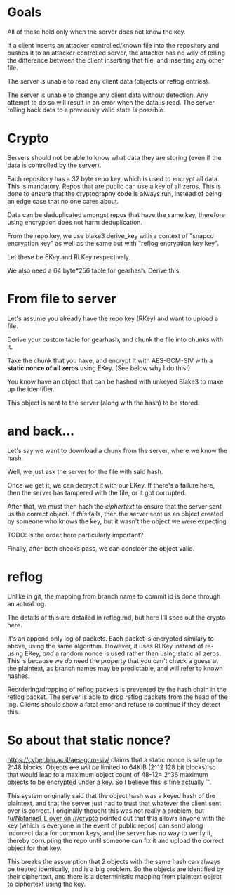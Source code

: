 # Goals

All of these hold only when the server does not know the key.

If a client inserts an attacker controlled/known file into the repository and
pushes it to an attacker controlled server, the attacker has no way of telling
the difference between the client inserting that file, and inserting any other
file.

The server is unable to read any client data (objects or reflog entries).

The server is unable to change any client data without detection. Any attempt
to do so will result in an error when the data is read. The server rolling back
data to a previously valid state *is* possible.


# Crypto

Servers should not be able to know what data they are storing (even if the data is controlled by the server).

Each repository has a 32 byte repo key, which is used to encrypt all data. This
is mandatory. Repos that are public can use a key of all zeros. This is done to
ensure that the cryptography code is always run, instead of being an edge case
that no one cares about.

Data can be deduplicated amongst repos that have the same key, therefore using
encryption does not harm deduplication.

From the repo key, we use blake3 derive_key with a context of "snapcd <commit
timestamp of implementation> encryption key" as well as the same but with
"reflog encryption key key".

Let these be EKey and RLKey respectively.

We also need a 64 byte*256 table for gearhash. Derive this.

# From file to server

Let's assume you already have the repo key (RKey) and want to upload a file.

Derive your custom table for gearhash, and chunk the file into chunks with it.

Take the chunk that you have, and encrypt it with AES-GCM-SIV with a **static
nonce of all zeros** using EKey. (See below why I do this!)

You know have an object that can be hashed with unkeyed Blake3 to make up the
identifier.

This object is sent to the server (along with the hash) to be stored.

# and back...

Let's say we want to download a chunk from the server, where we know the hash.

Well, we just ask the server for the file with said hash.

Once we get it, we can decrypt it with our EKey. If there's a failure here,
then the server has tampered with the file, or it got corrupted.

After that, we must then hash the *ciphertext* to ensure that the server sent
us the correct object. If *this* fails, then the server sent us an object
created by someone who knows the key, but it wasn't the object we were
expecting.

TODO: Is the order here particularly important?

Finally, after both checks pass, we can consider the object valid.

# reflog

Unlike in git, the mapping from branch name to commit id is done through an
actual log.

The details of this are detailed in reflog.md, but here I'll spec out the
crypto here.

It's an append only log of packets. Each packet is encrypted similary to above,
using the same algorithm. However, it uses RLKey instead of re-using EKey,
*and* a random nonce is used rather than using static all zeros. This is
because we *do* need the property that you can't check a guess at the
plaintext, as branch names may be predictable, and will refer to known hashes.

Reordering/dropping of reflog packets is prevented by the hash chain in the
reflog packet. The server is able to drop reflog packets from the head of the
log. Clients should show a fatal error and refuse to continue if they detect
this.

# So about that static nonce?

https://cyber.biu.ac.il/aes-gcm-siv/ claims that a static nonce is safe up to
2^48 blocks. Objects ~~are~~ *will be* limited to 64KiB (2^12 128 bit blocks) so that would
lead to a maximum object count of 48-12= 2^36 maximum objects to be encrypted
under a key. So I believe this is fine actually :tm:.

This system originally said that the object hash was a keyed hash of the
plaintext, and that the server just had to trust that whatever the client sent
over is correct. I originally thought this was not really a problem, but
[/u/Natanael_L over on
/r/crypto](https://www.reddit.com/r/crypto/comments/liyxhr/how_dangerous_is_setting_the_nonce_to_be_the_hash/gn7n8tt/)
pointed out that this allows anyone with the
key (which is everyone in the event of public repos) can send along incorrect
data for common keys, and the server has no way to verify it, thereby
corrupting the repo until someone can fix it and upload the correct object for
that key.

This breaks the assumption that 2 objects with the same hash can always be
treated identically, and is a big problem. So the objects are identified by
their ciphertext, and there is a deterministic mapping from plaintext object to
ciphertext using the key.
